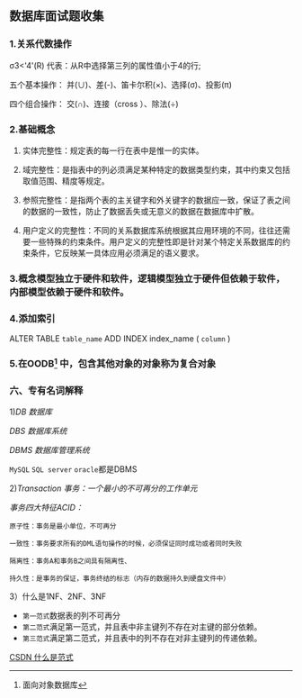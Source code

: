 ## 数据库面试题收集

### 1.关系代数操作
σ3<'4'(R) 代表：从R中选择第三列的属性值小于4的行;

五个基本操作： 
    并(∪)、差(-)、笛卡尔积(×)、选择(σ)、投影(π) 

四个组合操作： 
    交(∩)、连接（cross ）、除法(÷) 
### 2.基础概念
1) 实体完整性：规定表的每一行在表中是惟一的实体。

2) 域完整性：是指表中的列必须满足某种特定的数据类型约束，其中约束又包括取值范围、精度等规定。

3) 参照完整性：是指两个表的主关键字和外关键字的数据应一致，保证了表之间的数据的一致性，防止了数据丢失或无意义的数据在数据库中扩散。

4) 用户定义的完整性：不同的关系数据库系统根据其应用环境的不同，往往还需要一些特殊的约束条件。用户定义的完整性即是针对某个特定关系数据库的约束条件，它反映某一具体应用必须满足的语义要求。


### 3.概念模型独立于硬件和软件，逻辑模型独立于硬件但依赖于软件，内部模型依赖于硬件和软件。

### 4.添加索引
ALTER TABLE `table_name` ADD INDEX index_name ( `column` ) 

### 5.在OODB[^oodb] 中，包含其他对象的对象称为复合对象

### 六、专有名词解释
1)*DB 数据库*

*DBS 数据库系统*

*DBMS 数据库管理系统*

`MySQL` `SQL server` `oracle`都是DBMS

2)*Transaction 事务：一个最小的不可再分的工作单元* 

*事务四大特征ACID：*
 
	原子性：事务是最小单位，不可再分
	
	一致性：事务要求所有的DML语句操作的时候，必须保证同时成功或者同时失败
	
	隔离性：事务A和事务B之间具有隔离性、
	
	持久性：是事务的保证，事务终结的标志（内存的数据持久到硬盘文件中）

3）什么是1NF、2NF、3NF

* `第一范式`数据表的列不可再分
* `第二范式`满足第一范式，并且表中非主键列不存在对主键的部分依赖。
* `第三范式`满足第二范式，并且表中的列不存在对非主键列的传递依赖。

[CSDN 什么是范式](https://blog.csdn.net/xidianliuy/article/details/51566576)
[^oodb]: 面向对象数据库  
